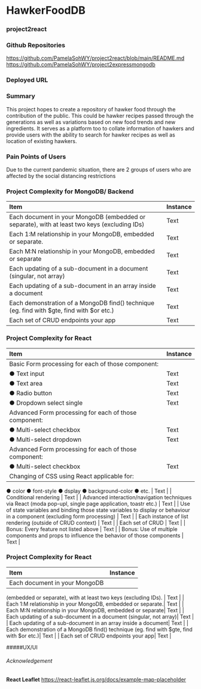 # HawkerFoodDB
### project2react

### Github Repositories 
https://github.com/PamelaSohWY/project2react/blob/main/README.md
https://github.com/PamelaSohWY/project2expressmongodb

### Deployed URL 

### Summary 
This project hopes to create a repository of hawker food through the contribution of the public. This could be hawker recipes passed through the generations as well as variations based on new food trends and new ingredients. It serves as a platform too to collate information of hawkers and provide users with the ability to search for hawker recipes as well as location of existing hawkers. 

### Pain Points of Users
Due to the current pandemic situation, there are 2 groups of users who are affected by the social distancing restrictions 

### Project Complexity for MongoDB/ Backend

| Item      | Instance  | 
|  :----       |    :----   |        
| Each document in your MongoDB (embedded or separate), with at least two keys (excluding IDs)  | Text        | 
| Each 1:M relationship in your MongoDB, embedded or separate.  | Text        | 
| Each M:N relationship in your MongoDB, embedded or separate  | Text        | 
Each updating of a sub-document in a document (singular, not array)  | Text        | 
| Each updating of a sub-document in an array inside a document| Text        | 
| Each demonstration of a MongoDB find() technique (eg. find with $gte, find with $or etc.)| Text        | 
Each set of CRUD endpoints your app| Text        | 


### Project Complexity for React
| Item      | Instance  | 
|  :----       |    :----   |        
| Basic Form processing for each of those component:
|● Text input | Text |
|● Text area | Text |
|● Radio button | Text |
|● Dropdown select single  | Text |
|   Advanced Form processing for each of those component:
|● Multi-select checkbox |  Text  |
|● Multi-select dropdown  |  Text  |
|   Advanced Form processing for each of those component:
|● Multi-select checkbox |  Text  |
|Changing of CSS using React applicable for:
 ● color
● font-style
● dsplay
● background-color
● etc. |  Text  |
| Conditional rendering |  Text  |
| Advanced interaction/navigation
techniques via React (moda
pop-upl, single page application,
toastr etc.) |  Text  |
| Use of state variables and binding
those state variables to display or
behaviour in a component
(excluding form processing) |  Text  |
| Each instance of list rendering
(outside of CRUD context) |  Text  |
| Each set of CRUD |  Text  |
| Bonus: Every feature not listed above |  Text  |
| Bonus: Use of multiple
components and props to influence
the behavior of those components |  Text  |

### Project Complexity for React
| Item      | Instance  | 
|  :----       |    :----   |        
| Each document in your MongoDB
(embedded or separate), with at
least two keys (excluding IDs). | Text |
| Each 1:M relationship in your
MongoDB, embedded or separate.| Text |
| Each M:N relationship in your
MongoDB, embedded or separate| Text |
| Each updating of a sub-document in
a document (singular, not array)| Text |
| Each updating of a sub-document
in an array inside a document| Text |
| Each demonstration of a MongoDB
find() technique (eg. find with $gte,
find with $or etc.)| Text |
| Each set of CRUD endpoints your app| Text |

#####UX/UI


###### Acknowledgement 
**React Leaflet**
https://react-leaflet.js.org/docs/example-map-placeholder
